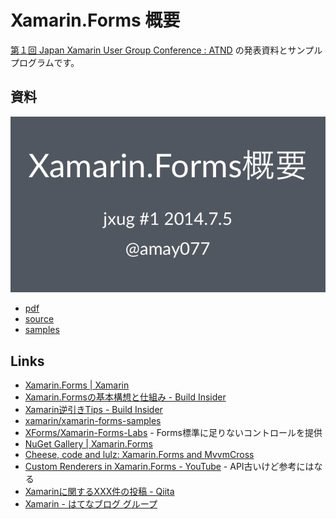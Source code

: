 # Xamarin.Forms 概要

[第１回 Japan Xamarin User Group Conference : ATND](http://atnd.org/events/52408) の発表資料とサンプルプログラムです。

## 資料

[![slide](slide.png)](https://www.slideshare.net/amay077/xamarinforms)

* [pdf](slide/slide.pdf)
* [source](slide/slide.md)
* [samples](sample)

## Links

* [Xamarin.Forms | Xamarin](http://developer.xamarin.com/guides/cross-platform/xamarin-forms/)
* [Xamarin.Formsの基本構想と仕組み - Build Insider](http://www.buildinsider.net/mobile/insidexamarin/14)
* [Xamarin逆引きTips - Build Insider](http://www.buildinsider.net/mobile/xamarintips)
* [xamarin/xamarin-forms-samples](https://github.com/xamarin/xamarin-forms-samples)
* [XForms/Xamarin-Forms-Labs](https://github.com/XForms/Xamarin-Forms-Labs) - Forms標準に足りないコントロールを提供
* [NuGet Gallery | Xamarin.Forms](http://www.nuget.org/packages/Xamarin.Forms/)
* [Cheese, code and lulz: Xamarin.Forms and MvvmCross](http://blog.ostebaronen.dk/2014/07/xamarinforms-and-mvvmcross.html?spref=tw)
* [Custom Renderers in Xamarin.Forms - YouTube](https://www.youtube.com/watch?v=55r1wHdOLBo) - API古いけど参考にはなる
* [Xamarinに関するXXX件の投稿 - Qiita](http://qiita.com/tags/xamarin)
* [Xamarin - はてなブログ グループ](http://hatenablog.com/g/12921228815715432734)





















